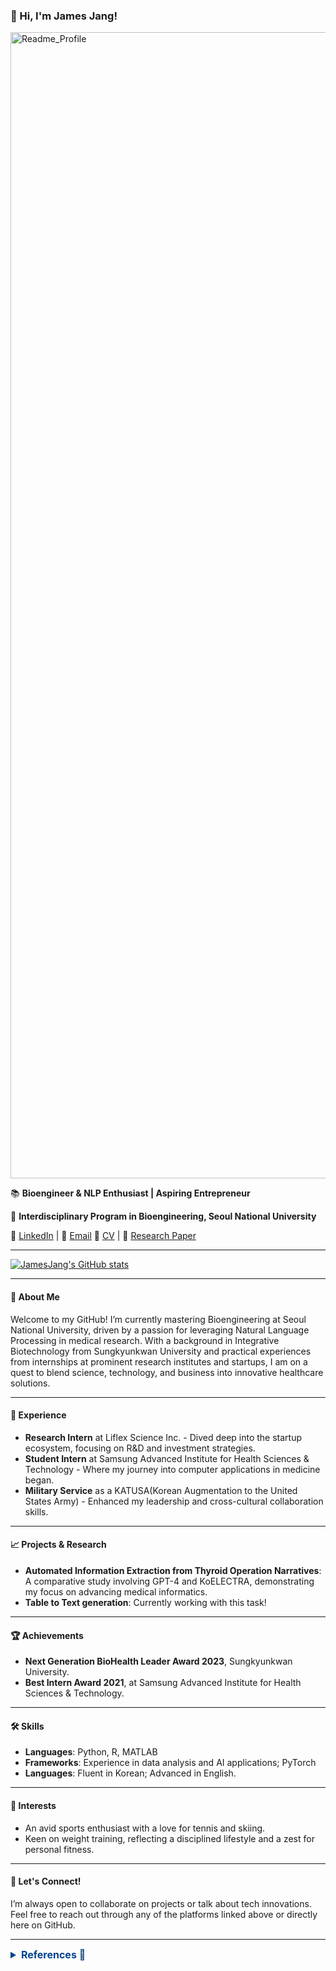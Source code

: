 ### 👋 Hi, I'm James Jang!

<p align=”center”>
<img width="1834" alt="Readme_Profile" src="https://github.com/JamesJang26/JamesJang26/assets/89830875/7f2186f9-a5cb-4e9e-9a6e-f0ba07538655">
</p>

📚 **Bioengineer & NLP Enthusiast | Aspiring Entrepreneur**

🏫 **Interdisciplinary Program in Bioengineering, Seoul National University**

🔗 [LinkedIn](https://www.linkedin.com/in/jamesjang26) | 📧 [Email](mailto:jamesjang26@snu.ac.kr)
📄 [CV](https://github.com/JamesJang26/CV/blob/main/Dongsuk-CV.pdf) | 📄 [Research Paper](https://github.com/JamesJang26/JamesJang26/files/14986012/Manuscript_final_240117.pdf)

---

[![JamesJang's GitHub stats](https://github-readme-stats.vercel.app/api?username=jamesjang26)](https://github.com/anuraghazra/github-readme-stats)

---

#### 🌟 About Me
Welcome to my GitHub! I’m currently mastering Bioengineering at Seoul National University, driven by a passion for leveraging Natural Language Processing in medical research. With a background in Integrative Biotechnology from Sungkyunkwan University and practical experiences from internships at prominent research institutes and startups, I am on a quest to blend science, technology, and business into innovative healthcare solutions.

---

#### 💼 Experience
- **Research Intern** at Liflex Science Inc. - Dived deep into the startup ecosystem, focusing on R&D and investment strategies.
- **Student Intern** at Samsung Advanced Institute for Health Sciences & Technology - Where my journey into computer applications in medicine began.
- **Military Service** as a KATUSA(Korean Augmentation to the United States Army) - Enhanced my leadership and cross-cultural collaboration skills.

---

#### 📈 Projects & Research
- **Automated Information Extraction from Thyroid Operation Narratives**: A comparative study involving GPT-4 and KoELECTRA, demonstrating my focus on advancing medical informatics.
- **Table to Text generation**: Currently working with this task!

---

#### 🏆 Achievements
- **Next Generation BioHealth Leader Award 2023**, Sungkyunkwan University.
- **Best Intern Award 2021**, at Samsung Advanced Institute for Health Sciences & Technology.

---

#### 🛠 Skills
- **Languages**: Python, R, MATLAB
- **Frameworks**: Experience in data analysis and AI applications; PyTorch
- **Languages**: Fluent in Korean; Advanced in English.

---

#### 🎾 Interests
- An avid sports enthusiast with a love for tennis and skiing.
- Keen on weight training, reflecting a disciplined lifestyle and a zest for personal fitness.

---

#### 🤝 Let's Connect!
I’m always open to collaborate on projects or talk about tech innovations. Feel free to reach out through any of the platforms linked above or directly here on GitHub.

---

<details>
    <summary style="color: #004289; font-size: 16px; font-weight: bold;">References 🤝</summary>
    <p>References that helped make my profile!</p>
    <ul>
        <li><a href="https://leviarista.github.io/github-profile-header-generator/">Profile Header Generator</a></li>
        <li><a href="https://www.figma.com/community/file/1206877665795271691">Figma Template</a></li>
        <li><a href="https://github.com/anuraghazra/github-readme-stats">GitHub Readme Stats</a></li>
    </ul>
</details>




<!--
**JamesJang26/JamesJang26** is a ✨ _special_ ✨ repository because its `README.md` (this file) appears on your GitHub profile.

Here are some ideas to get you started:

- 🔭 I’m currently working on ...
- 🌱 I’m currently learning ...
- 👯 I’m looking to collaborate on ...
- 🤔 I’m looking for help with ...
- 💬 Ask me about ...
- 📫 How to reach me: ...
- 😄 Pronouns: ...
- ⚡ Fun fact: ...

-->
